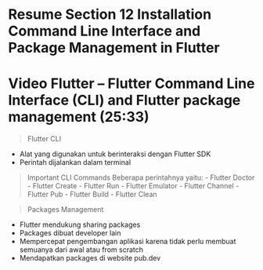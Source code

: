 # Resume Section 12 Installation Command Line Interface and Package Management in Flutter
# Video Flutter – Flutter Command Line Interface (CLI) and Flutter package management (25:33)

> Flutter CLI
- Alat yang digunakan untuk berinteraksi dengan Flutter SDK
- Perintah dijalankan dalam terminal

> Important CLI Commands
Beberapa perintahnya yaitu:
    - Flutter Doctor
    - Flutter Create
    - Flutter Run
    - Flutter Emulator
    - Flutter Channel
    - Flutter Pub
    - Flutter Build
    - Flutter Clean

> Packages Management
- Flutter mendukung sharing packages
- Packages dibuat developer lain
- Mempercepat pengembangan aplikasi karena tidak perlu membuat semuanya dari awal atau from scratch
- Mendapatkan packages di website pub.dev